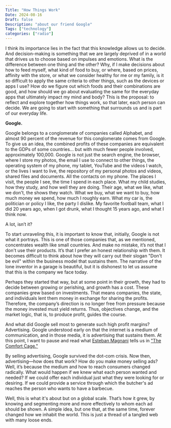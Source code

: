 ```yaml
---
Title: "How Things Work"
Date: 2024-08-16
Draft: false
Description: "about our friend Google"
Tags: ["technology"]
categories: ["radio"]
---
```


I think its importance lies in the fact that this knowledge allows us to decide. And decision-making is something that we are largely deprived of in a world that drives us to choose based on impulses and emotions. What is the difference between one thing and the other? Why, if I make decisions about how to feed myself, what kind of food to buy, or where, based on prices, affinity with the store, or what we consider healthy for me or my family, is it so difficult to apply the same criteria to other things, such as the devices or apps I use? How do we figure out which foods and their combinations are good, and how should we go about evaluating the same for the everyday apps that ultimately impact my mind and body? This is the proposal: to reflect and explore together how things work, so that later, each person can decide. We are going to start with something that surrounds us and is part of our everyday life.

**Google.**

Google belongs to a conglomerate of companies called Alphabet, and almost 90 percent of the revenue for this conglomerate comes from Google. To give us an idea, the combined profits of these companies are equivalent to the GDPs of some countries... but with much fewer people involved, approximately 100,000. Google is not just the search engine, the browser, where I store my photos, the email I use to connect to other things, the operating system of my phone, my tablet, YouTube and the videos I watch, or the lives I want to live, the repository of my personal photos and videos, shared files and documents. All the contacts on my phone. The places I visit, the people I see, the time I spend in each place. What my child studies, how they study, and how well they are doing. Their age, what we like, what we don't, the shows they watch. What we buy, what we want to buy, how much money we spend, how much I roughly earn. What my car is, the politician or policy I like, the party I dislike. My favorite football team, what I did 20 years ago, when I got drunk, what I thought 15 years ago, and what I think now.

A lot, isn’t it?

To start unraveling this, it is important to know that, initially, Google is not what it portrays. This is one of those companies that, as we mentioned, concentrates wealth like small countries. And make no mistake, it’s not that I don't use their products. It’s that I prefer an honest relationship with them. It becomes difficult to think about how they will carry out their slogan "Don't be evil" within the business model that sustains them. The narrative of the lone inventor in a garage is beautiful, but it is dishonest to let us assume that this is the company we face today.

Perhaps they started that way, but at some point in their growth, they had to decide between growing or perishing, and growth has a cost. These companies grew based on investments. That means companies, the state, and individuals lent them money in exchange for sharing the profits. Therefore, the company’s direction is no longer free from pressure because the money invested must yield returns. Thus, objectives change, and the market logic, that is, to produce profit, guides the course.

And what did Google sell most to generate such high profit margins? Advertising. Google understood early on that the internet is a medium of communication, and in those media, it is advertising that sustains them. At this point, I want to pause and read what [Esteban Magnani](http://estebanmagnani.com.ar/) tells us in ["The Comfort Cage."](https://www.estebanmagnani.com.ar/2019/10/30/la-jaula-del-confort/)

By selling advertising, Google survived the dot-com crisis. Now then, advertising—how does that work? How do you make money selling ads? Well, it’s because the medium and how to reach consumers changed radically. What would happen if we knew what each person wanted and needed? If we could offer each individual just what they were looking for or desiring. If we could provide a service through which the butcher's ad reaches the person who wants to have a barbecue.

Well, this is what it's about but on a global scale. That’s how it grew, by knowing and segmenting more and more effectively to whom each ad should be shown. A simple idea, but one that, at the same time, forever changed how we inhabit the world. This is just a thread of a tangled web with many loose ends.


